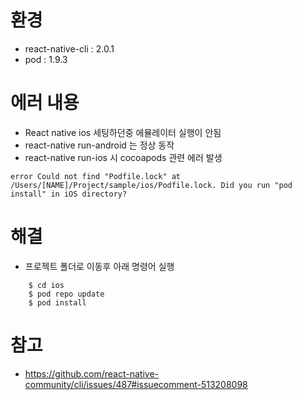 # 환경
- react-native-cli : 2.0.1
- pod : 1.9.3

# 에러 내용
- React native ios 세팅하던중 에뮬레이터 실행이 안됨
- react-native run-android 는 정상 동작
- react-native run-ios 시 cocoapods 관련 에러 발생
```
error Could not find "Podfile.lock" at /Users/[NAME]/Project/sample/ios/Podfile.lock. Did you run "pod install" in iOS directory?
```

# 해결
- 프로젝트 폴더로 이동후 아래 명령어 실행
```
    $ cd ios 
    $ pod repo update
    $ pod install
```


# 참고
-  https://github.com/react-native-community/cli/issues/487#issuecomment-513208098
